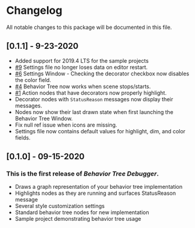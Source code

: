 # Changelog

All notable changes to this package will be documented in this file.

## [0.1.1] - 9-23-2020

* Added support for 2019.4 LTS for the sample projects
* [#9](https://github.com/Yecats/UnityBehaviorTreeDebugger/issues/9) Settings file no longer loses data on editor restart.
* [#6](https://github.com/Yecats/UnityBehaviorTreeDebugger/issues/6) Settings Window - Checking the decorator checkbox now disables the color field.
* [#4](https://github.com/Yecats/UnityBehaviorTreeDebugger/issues/4) Behavior Tree now works when scene stops/starts.
* [#1](https://github.com/Yecats/UnityBehaviorTreeDebugger/issues/1) Action nodes that have decorators now properly highlight.
* Decorator nodes with `StatusReason` messages now display their messages.
* Nodes now show their last drawn state when first launching the Behavior Tree Window.
* Fix null ref issue when icons are missing.
* Settings file now contains default values for highlight, dim, and color fields.

## [0.1.0] - 09-15-2020

### This is the first release of _Behavior Tree Debugger_.

* Draws a graph representation of your behavior tree implementation
* Highlights nodes as they are running and surfaces StatusReason message
* Several style customization settings
* Standard behavior tree nodes for new implementation
* Sample project demonstrating behavior tree usage